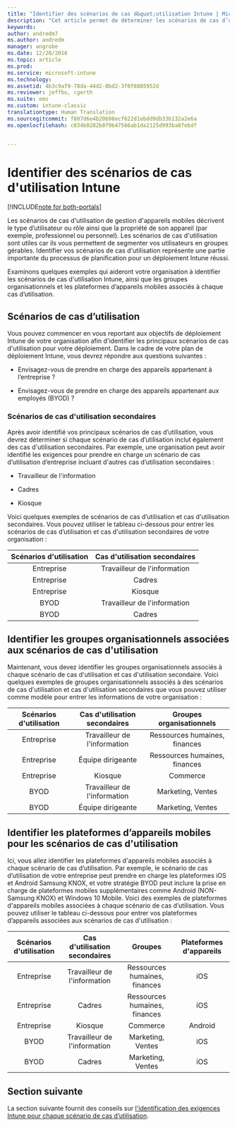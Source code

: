 ```yaml
---
title: "Identifier des scénarios de cas d&quot;utilisation Intune | Microsoft Docs"
description: "Cet article permet de déterminer les scénarios de cas d’utilisation et cas d&quot;utilisation secondaires Intune dans le cadre de l&quot;implémentation d&quot;un cloud Microsoft Intune uniquement."
keywords: 
author: andredm7
ms.author: andredm
manager: angrobe
ms.date: 12/20/2016
ms.topic: article
ms.prod: 
ms.service: microsoft-intune
ms.technology: 
ms.assetid: 4b3c9af9-78da-44d2-8bd2-3f0f8885952d
ms.reviewer: jeffbu, cgerth
ms.suite: ems
ms.custom: intune-classic
translationtype: Human Translation
ms.sourcegitcommit: f807d6e4b20b98ecf622d1ebdd9db33b132a2e6a
ms.openlocfilehash: c834b0282b8f9b47566ab1da2125d993ba8febdf


---
```


# <a name="identify-intune-use-case-scenarios"></a>Identifier des scénarios de cas d'utilisation Intune

[!INCLUDE[note for both-portals](../includes/note-for-both-portals.md)]

Les scénarios de cas d'utilisation de gestion d'appareils mobiles décrivent le type d’utilisateur ou rôle ainsi que la propriété de son appareil (par exemple, professionnel ou personnel). Les scénarios de cas d'utilisation sont utiles car ils vous permettent de segmenter vos utilisateurs en groupes gérables. Identifier vos scénarios de cas d'utilisation représente une partie importante du processus de planification pour un déploiement Intune réussi.

Examinons quelques exemples qui aideront votre organisation à identifier les scénarios de cas d'utilisation Intune, ainsi que les groupes organisationnels et les plateformes d’appareils mobiles associés à chaque cas d’utilisation.

## <a name="use-case-scenarios"></a>Scénarios de cas d’utilisation

Vous pouvez commencer en vous reportant aux objectifs de déploiement Intune de votre organisation afin d'identifier les principaux scénarios de cas d'utilisation pour votre déploiement. Dans le cadre de votre plan de déploiement Intune, vous devrez répondre aux questions suivantes :

-   Envisagez-vous de prendre en charge des appareils appartenant à l’entreprise ?

-   Envisagez-vous de prendre en charge des appareils appartenant aux employés (BYOD) ?

### <a name="sub-use-case-scenarios"></a>Scénarios de cas d'utilisation secondaires

Après avoir identifié vos principaux scénarios de cas d’utilisation, vous devrez déterminer si chaque scénario de cas d’utilisation inclut également des cas d'utilisation secondaires. Par exemple, une organisation peut avoir identifié les exigences pour prendre en charge un scénario de cas d’utilisation d’entreprise incluant d'autres cas d’utilisation secondaires :

-   Travailleur de l'information

-   Cadres

-   Kiosque

Voici quelques exemples de scénarios de cas d’utilisation et cas d'utilisation secondaires. Vous pouvez utiliser le tableau ci-dessous pour entrer les scénarios de cas d’utilisation et cas d'utilisation secondaires de votre organisation :

| **Scénarios d'utilisation** | **Cas d'utilisation secondaires** |
|:---:|:---:|
| Entreprise | Travailleur de l'information |              
| Entreprise | Cadres |           
| Entreprise | Kiosque |
| BYOD | Travailleur de l'information |           
| BYOD | Cadres |

## <a name="identify-organizational-groups-associated-with-use-case-scenarios"></a>Identifier les groupes organisationnels associées aux scénarios de cas d'utilisation

Maintenant, vous devez identifier les groupes organisationnels associés à chaque scénario de cas d'utilisation et cas d'utilisation secondaire. Voici quelques exemples de groupes organisationnels associés à des scénarios de cas d'utilisation et cas d'utilisation secondaires que vous pouvez utiliser comme modèle pour entrer les informations de votre organisation :

| **Scénarios d'utilisation** | **Cas d'utilisation secondaires** | **Groupes organisationnels** |
|:---:|:---:|:---:|
| Entreprise | Travailleur de l'information | Ressources humaines, finances |               
| Entreprise | Équipe dirigeante | Ressources humaines, finances |            
| Entreprise | Kiosque | Commerce |
| BYOD | Travailleur de l'information | Marketing, Ventes |            
| BYOD | Équipe dirigeante | Marketing, Ventes |

## <a name="identify-mobile-device-platforms-for-use-case-scenarios"></a>Identifier les plateformes d’appareils mobiles pour les scénarios de cas d'utilisation

Ici, vous allez identifier les plateformes d'appareils mobiles associés à chaque scénario de cas d’utilisation. Par exemple, le scénario de cas d’utilisation de votre entreprise peut prendre en charge les plateformes iOS et Android Samsung KNOX, et votre stratégie BYOD peut inclure la prise en charge de plateformes mobiles supplémentaires comme Android (NON-Samsung KNOX) et Windows 10 Mobile. Voici des exemples de plateformes d'appareils mobiles associées à chaque scénario de cas d’utilisation. Vous pouvez utiliser le tableau ci-dessous pour entrer vos plateformes d’appareils associées aux scénarios de cas d'utilisation :

| **Scénarios d'utilisation** | **Cas d'utilisation secondaires** | **Groupes** | **Plateformes d'appareils** |   
|:---:|:---:|:---:|:---:|
| Entreprise | Travailleur de l'information | Ressources humaines, finances | iOS |                                                           
| Entreprise | Cadres | Ressources humaines, finances | iOS |                                                           
| Entreprise | Kiosque | Commerce | Android |
| BYOD | Travailleur de l'information | Marketing, Ventes | iOS |                                                           
| BYOD | Cadres | Marketing, Ventes | iOS |

## <a name="next-section"></a>Section suivante

La section suivante fournit des conseils sur [l'identification des exigences Intune pour chaque scénario de cas d’utilisation](section-3-determine-use-case-requirements.md).



<!--HONumber=Dec16_HO5-->


